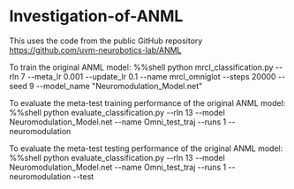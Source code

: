 # Investigation-of-ANML
This uses the code from the public GitHub repository https://github.com/uvm-neurobotics-lab/ANML

To train the original ANML model:
%%shell
python mrcl_classification.py --rln 7 --meta_lr 0.001 --update_lr 0.1 --name mrcl_omniglot --steps 20000 --seed 9 --model_name "Neuromodulation_Model.net" 

To evaluate the meta-test training performance of the original ANML model:
%%shell
python evaluate_classification.py --rln 13 --model Neuromodulation_Model.net --name Omni_test_traj --runs 1 --neuromodulation

To evaluate the meta-test testing performance of the original ANML model:
%%shell
python evaluate_classification.py --rln 13 --model Neuromodulation_Model.net --name Omni_test_traj --runs 1 --neuromodulation --test
